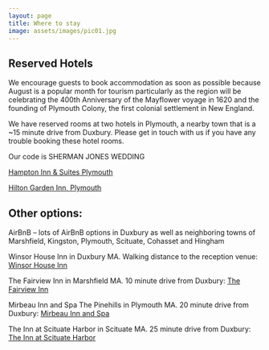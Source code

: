 ```yaml
---
layout: page
title: Where to stay
image: assets/images/pic01.jpg
---
```

<!-- Text stuff -->
<h2>Reserved Hotels</h2>

We encourage guests to book accommodation as soon as possible because August is a popular month for tourism particularly as the region will be celebrating the 400th Anniversary of the Mayflower voyage in 1620 and the founding of Plymouth Colony, the first colonial settlement in New England. 

We have reserved rooms at two hotels in Plymouth, a nearby town that is a ~15 minute drive from Duxbury. Please get in touch with us if you have any trouble booking these hotel rooms. 

Our code is SHERMAN JONES WEDDING 

<a href="http://group.hamptoninn.com/ShermanJonesWedding">Hampton Inn & Suites Plymouth</a>

<a href="https://secure3.hilton.com/en_US/gi/reservation/book.htm?inputModule=HOTEL&ctyhocn=PYMMAGI&spec_plan=JONES&arrival=20200827&departure=20200831&cid=OM,WW,HILTONLINK,EN,DirectLink&fromId=HILTONLINKDIRECT">Hilton Garden Inn, Plymouth</a>


<h2>Other options:</h2>

AirBnB – lots of AirBnB options in Duxbury as well as neighboring towns of Marshfield, Kingston, Plymouth, Scituate, Cohasset and Hingham 

Winsor House Inn in Duxbury MA.  Walking distance to the reception venue:
<a href="https://www.winsorhouseinn.com/">Winsor House Inn</a>

The Fairview Inn in Marshfield MA.  10 minute drive from Duxbury: 
<a href="https://thefairviewinn.com/">The Fairview Inn</a>

Mirbeau Inn and Spa The Pinehills in Plymouth MA. 20 minute drive from Duxbury: 
<a href="https://www.pinehills.com/whats-here/mirbeau-inn-spa">Mirbeau Inn and Spa</a>

The Inn at Scituate Harbor in Scituate MA.  25 minute drive from Duxbury: 
<a href="http://www.innatscituate.com/">The Inn at Scituate Harbor</a>

